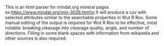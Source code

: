 This is an html parser for mindat.org mineral pages ex:https://www.mindat.org/min-3026.html\n
It will produce a csv with selected attributes similar to the searchable properties in Wut R Rox.
Some manual editing of the output is required for Wut R Rox to be effective, most notable: breaking cleavage into cleavage quality,
angle, and number of directions. Filling in some blank spaces with information from wikipedia and other sources is also required.
